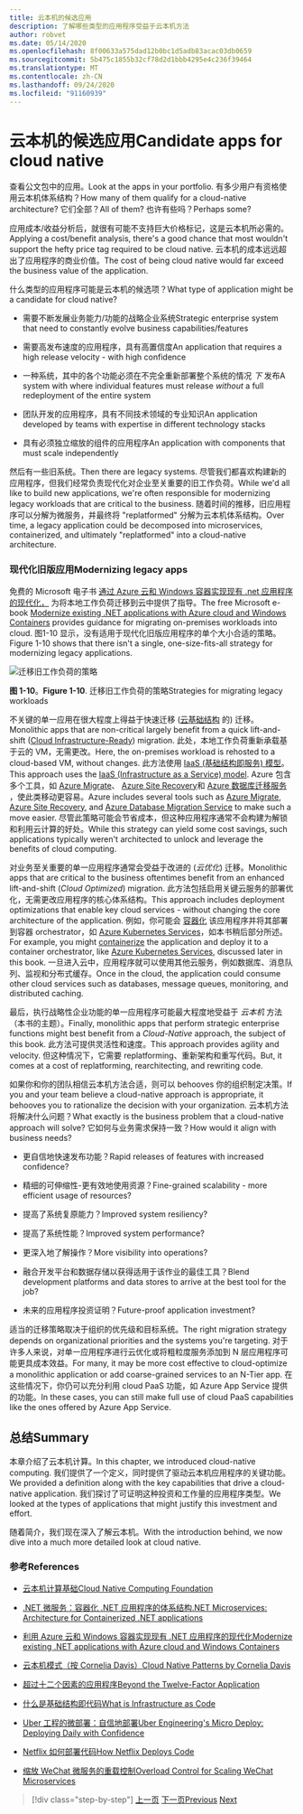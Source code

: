 ```yaml
---
title: 云本机的候选应用
description: 了解哪些类型的应用程序受益于云本机方法
author: robvet
ms.date: 05/14/2020
ms.openlocfilehash: 8f00633a575dad12b0bc1d5adb83acac03db0659
ms.sourcegitcommit: 5b475c1855b32cf78d2d1bbb4295e4c236f39464
ms.translationtype: MT
ms.contentlocale: zh-CN
ms.lasthandoff: 09/24/2020
ms.locfileid: "91160939"
---
```

# <a name="candidate-apps-for-cloud-native"></a><span data-ttu-id="8af0e-103">云本机的候选应用</span><span class="sxs-lookup"><span data-stu-id="8af0e-103">Candidate apps for cloud native</span></span>

<span data-ttu-id="8af0e-104">查看公文包中的应用。</span><span class="sxs-lookup"><span data-stu-id="8af0e-104">Look at the apps in your portfolio.</span></span> <span data-ttu-id="8af0e-105">有多少用户有资格使用云本机体系结构？</span><span class="sxs-lookup"><span data-stu-id="8af0e-105">How many of them qualify for a cloud-native architecture?</span></span> <span data-ttu-id="8af0e-106">它们全部？</span><span class="sxs-lookup"><span data-stu-id="8af0e-106">All of them?</span></span> <span data-ttu-id="8af0e-107">也许有些吗？</span><span class="sxs-lookup"><span data-stu-id="8af0e-107">Perhaps some?</span></span>

<span data-ttu-id="8af0e-108">应用成本/收益分析后，就很有可能不支持巨大价格标记，这是云本机所必需的。</span><span class="sxs-lookup"><span data-stu-id="8af0e-108">Applying a cost/benefit analysis, there's a good chance that most wouldn't support the hefty price tag required to be cloud native.</span></span> <span data-ttu-id="8af0e-109">云本机的成本远远超出了应用程序的商业价值。</span><span class="sxs-lookup"><span data-stu-id="8af0e-109">The cost of being cloud native would far exceed the business value of the application.</span></span>

<span data-ttu-id="8af0e-110">什么类型的应用程序可能是云本机的候选项？</span><span class="sxs-lookup"><span data-stu-id="8af0e-110">What type of application might be a candidate for cloud native?</span></span>

- <span data-ttu-id="8af0e-111">需要不断发展业务能力/功能的战略企业系统</span><span class="sxs-lookup"><span data-stu-id="8af0e-111">Strategic enterprise system that need to constantly evolve business capabilities/features</span></span>

- <span data-ttu-id="8af0e-112">需要高发布速度的应用程序，具有高置信度</span><span class="sxs-lookup"><span data-stu-id="8af0e-112">An application that requires a high release velocity - with high confidence</span></span>

- <span data-ttu-id="8af0e-113">一种系统，其中的各个功能必须在不完全重新部署整个系统的情况 *下* 发布</span><span class="sxs-lookup"><span data-stu-id="8af0e-113">A system with where individual features must release *without* a full redeployment of the entire system</span></span>

- <span data-ttu-id="8af0e-114">团队开发的应用程序，具有不同技术领域的专业知识</span><span class="sxs-lookup"><span data-stu-id="8af0e-114">An application developed by teams with expertise in different technology stacks</span></span>

- <span data-ttu-id="8af0e-115">具有必须独立缩放的组件的应用程序</span><span class="sxs-lookup"><span data-stu-id="8af0e-115">An application with components that must scale independently</span></span>

<span data-ttu-id="8af0e-116">然后有一些旧系统。</span><span class="sxs-lookup"><span data-stu-id="8af0e-116">Then there are legacy systems.</span></span> <span data-ttu-id="8af0e-117">尽管我们都喜欢构建新的应用程序，但我们经常负责现代化对企业至关重要的旧工作负荷。</span><span class="sxs-lookup"><span data-stu-id="8af0e-117">While we'd all like to build new applications, we're often responsible for modernizing legacy workloads that are critical to the business.</span></span> <span data-ttu-id="8af0e-118">随着时间的推移，旧应用程序可以分解为微服务，并最终将 "replatformed" 分解为云本机体系结构。</span><span class="sxs-lookup"><span data-stu-id="8af0e-118">Over time, a legacy application could be decomposed into microservices, containerized, and ultimately "replatformed" into a cloud-native architecture.</span></span>

### <a name="modernizing-legacy-apps"></a><span data-ttu-id="8af0e-119">现代化旧版应用</span><span class="sxs-lookup"><span data-stu-id="8af0e-119">Modernizing legacy apps</span></span>

<span data-ttu-id="8af0e-120">免费的 Microsoft 电子书 [通过 Azure 云和 Windows 容器实现现有 .net 应用程序的现代化，](https://dotnet.microsoft.com/download/thank-you/modernizing-existing-net-apps-ebook) 为将本地工作负荷迁移到云中提供了指导。</span><span class="sxs-lookup"><span data-stu-id="8af0e-120">The free Microsoft e-book [Modernize existing .NET applications with Azure cloud and Windows Containers](https://dotnet.microsoft.com/download/thank-you/modernizing-existing-net-apps-ebook) provides guidance for migrating on-premises workloads into cloud.</span></span> <span data-ttu-id="8af0e-121">图1-10 显示，没有适用于现代化旧版应用程序的单个大小合适的策略。</span><span class="sxs-lookup"><span data-stu-id="8af0e-121">Figure 1-10 shows that there isn't a single, one-size-fits-all strategy for modernizing legacy applications.</span></span>

![迁移旧工作负荷的策略](./media/strategies-for-migrating-legacy-workloads.png)

<span data-ttu-id="8af0e-123">**图 1-10**。</span><span class="sxs-lookup"><span data-stu-id="8af0e-123">**Figure 1-10**.</span></span> <span data-ttu-id="8af0e-124">迁移旧工作负荷的策略</span><span class="sxs-lookup"><span data-stu-id="8af0e-124">Strategies for migrating legacy workloads</span></span>

<span data-ttu-id="8af0e-125">不关键的单一应用在很大程度上得益于快速迁移 ([云基础结构](../modernize-with-azure-containers/lift-and-shift-existing-apps-azure-iaas.md) 的) 迁移。</span><span class="sxs-lookup"><span data-stu-id="8af0e-125">Monolithic apps that are non-critical largely benefit from a quick lift-and-shift ([Cloud Infrastructure-Ready](../modernize-with-azure-containers/lift-and-shift-existing-apps-azure-iaas.md)) migration.</span></span> <span data-ttu-id="8af0e-126">此处，本地工作负荷重新承载基于云的 VM，无需更改。</span><span class="sxs-lookup"><span data-stu-id="8af0e-126">Here, the on-premises workload is rehosted to a cloud-based VM, without changes.</span></span> <span data-ttu-id="8af0e-127">此方法使用 [IaaS (基础结构即服务) 模型](https://azure.microsoft.com/overview/what-is-iaas/)。</span><span class="sxs-lookup"><span data-stu-id="8af0e-127">This approach uses the [IaaS (Infrastructure as a Service) model](https://azure.microsoft.com/overview/what-is-iaas/).</span></span> <span data-ttu-id="8af0e-128">Azure 包含多个工具，如 [Azure Migrate](https://azure.microsoft.com/services/azure-migrate/)、 [Azure Site Recovery](https://azure.microsoft.com/services/site-recovery/)和 [Azure 数据库迁移服务](https://azure.microsoft.com/campaigns/database-migration/) ，使此类移动更容易。</span><span class="sxs-lookup"><span data-stu-id="8af0e-128">Azure includes several tools such as [Azure Migrate](https://azure.microsoft.com/services/azure-migrate/), [Azure Site Recovery](https://azure.microsoft.com/services/site-recovery/), and [Azure Database Migration Service](https://azure.microsoft.com/campaigns/database-migration/) to make such a move easier.</span></span> <span data-ttu-id="8af0e-129">尽管此策略可能会节省成本，但这种应用程序通常不会构建为解锁和利用云计算的好处。</span><span class="sxs-lookup"><span data-stu-id="8af0e-129">While this strategy can yield some cost savings, such applications typically weren't architected to unlock and leverage the benefits of cloud computing.</span></span>

<span data-ttu-id="8af0e-130">对业务至关重要的单一应用程序通常会受益于改进的 (*云优化*) 迁移。</span><span class="sxs-lookup"><span data-stu-id="8af0e-130">Monolithic apps that are critical to the business oftentimes benefit from an enhanced lift-and-shift (*Cloud Optimized*) migration.</span></span> <span data-ttu-id="8af0e-131">此方法包括启用关键云服务的部署优化，无需更改应用程序的核心体系结构。</span><span class="sxs-lookup"><span data-stu-id="8af0e-131">This approach includes deployment optimizations that enable key cloud services - without changing the core architecture of the application.</span></span> <span data-ttu-id="8af0e-132">例如，你可能会 [容器化](/virtualization/windowscontainers/about/) 该应用程序并将其部署到容器 orchestrator，如 [Azure Kubernetes Services](https://azure.microsoft.com/services/kubernetes-service/)，如本书稍后部分所述。</span><span class="sxs-lookup"><span data-stu-id="8af0e-132">For example, you might [containerize](/virtualization/windowscontainers/about/) the application and deploy it to a container orchestrator, like [Azure Kubernetes Services](https://azure.microsoft.com/services/kubernetes-service/), discussed later in this book.</span></span> <span data-ttu-id="8af0e-133">一旦进入云中，应用程序就可以使用其他云服务，例如数据库、消息队列、监视和分布式缓存。</span><span class="sxs-lookup"><span data-stu-id="8af0e-133">Once in the cloud, the application could consume other cloud services such as databases, message queues, monitoring, and distributed caching.</span></span>

<span data-ttu-id="8af0e-134">最后，执行战略性企业功能的单一应用程序可能最大程度地受益于 *云本机* 方法（本书的主题）。</span><span class="sxs-lookup"><span data-stu-id="8af0e-134">Finally, monolithic apps that perform strategic enterprise functions might best benefit from a *Cloud-Native* approach, the subject of this book.</span></span> <span data-ttu-id="8af0e-135">此方法可提供灵活性和速度。</span><span class="sxs-lookup"><span data-stu-id="8af0e-135">This approach provides agility and velocity.</span></span> <span data-ttu-id="8af0e-136">但这种情况下，它需要 replatforming、重新架构和重写代码。</span><span class="sxs-lookup"><span data-stu-id="8af0e-136">But, it comes at a cost of replatforming, rearchitecting, and rewriting code.</span></span>

<span data-ttu-id="8af0e-137">如果你和你的团队相信云本机方法合适，则可以 behooves 你的组织制定决策。</span><span class="sxs-lookup"><span data-stu-id="8af0e-137">If you and your team believe a cloud-native approach is appropriate, it behooves you to rationalize the decision with your organization.</span></span> <span data-ttu-id="8af0e-138">云本机方法将解决什么问题？</span><span class="sxs-lookup"><span data-stu-id="8af0e-138">What exactly is the business problem that a cloud-native approach will solve?</span></span> <span data-ttu-id="8af0e-139">它如何与业务需求保持一致？</span><span class="sxs-lookup"><span data-stu-id="8af0e-139">How would it align with business needs?</span></span>

- <span data-ttu-id="8af0e-140">更自信地快速发布功能？</span><span class="sxs-lookup"><span data-stu-id="8af0e-140">Rapid releases of features with increased confidence?</span></span>

- <span data-ttu-id="8af0e-141">精细的可伸缩性-更有效地使用资源？</span><span class="sxs-lookup"><span data-stu-id="8af0e-141">Fine-grained scalability - more efficient usage of resources?</span></span>

- <span data-ttu-id="8af0e-142">提高了系统复原能力？</span><span class="sxs-lookup"><span data-stu-id="8af0e-142">Improved system resiliency?</span></span>

- <span data-ttu-id="8af0e-143">提高了系统性能？</span><span class="sxs-lookup"><span data-stu-id="8af0e-143">Improved system performance?</span></span>

- <span data-ttu-id="8af0e-144">更深入地了解操作？</span><span class="sxs-lookup"><span data-stu-id="8af0e-144">More visibility into operations?</span></span>

- <span data-ttu-id="8af0e-145">融合开发平台和数据存储以获得适用于该作业的最佳工具？</span><span class="sxs-lookup"><span data-stu-id="8af0e-145">Blend development platforms and data stores to arrive at the best tool for the job?</span></span>

- <span data-ttu-id="8af0e-146">未来的应用程序投资证明？</span><span class="sxs-lookup"><span data-stu-id="8af0e-146">Future-proof application investment?</span></span>

<span data-ttu-id="8af0e-147">适当的迁移策略取决于组织的优先级和目标系统。</span><span class="sxs-lookup"><span data-stu-id="8af0e-147">The right migration strategy depends on organizational priorities and the systems you're targeting.</span></span> <span data-ttu-id="8af0e-148">对于许多人来说，对单一应用程序进行云优化或将粗粒度服务添加到 N 层应用程序可能更具成本效益。</span><span class="sxs-lookup"><span data-stu-id="8af0e-148">For many, it may be more cost effective to cloud-optimize a monolithic application or add coarse-grained services to an N-Tier app.</span></span> <span data-ttu-id="8af0e-149">在这些情况下，你仍可以充分利用 cloud PaaS 功能，如 Azure App Service 提供的功能。</span><span class="sxs-lookup"><span data-stu-id="8af0e-149">In these cases, you can still make full use of cloud PaaS capabilities like the ones offered by Azure App Service.</span></span>

## <a name="summary"></a><span data-ttu-id="8af0e-150">总结</span><span class="sxs-lookup"><span data-stu-id="8af0e-150">Summary</span></span>

<span data-ttu-id="8af0e-151">本章介绍了云本机计算。</span><span class="sxs-lookup"><span data-stu-id="8af0e-151">In this chapter, we introduced cloud-native computing.</span></span> <span data-ttu-id="8af0e-152">我们提供了一个定义，同时提供了驱动云本机应用程序的关键功能。</span><span class="sxs-lookup"><span data-stu-id="8af0e-152">We provided a definition along with the key capabilities that drive a cloud-native application.</span></span> <span data-ttu-id="8af0e-153">我们探讨了可证明这种投资和工作量的应用程序类型。</span><span class="sxs-lookup"><span data-stu-id="8af0e-153">We looked at the types of applications that might justify this investment and effort.</span></span>

<span data-ttu-id="8af0e-154">随着简介，我们现在深入了解云本机。</span><span class="sxs-lookup"><span data-stu-id="8af0e-154">With the introduction behind, we now dive into a much more detailed look at cloud native.</span></span>

### <a name="references"></a><span data-ttu-id="8af0e-155">参考</span><span class="sxs-lookup"><span data-stu-id="8af0e-155">References</span></span>

- [<span data-ttu-id="8af0e-156">云本机计算基础</span><span class="sxs-lookup"><span data-stu-id="8af0e-156">Cloud Native Computing Foundation</span></span>](https://www.cncf.io/)

- [<span data-ttu-id="8af0e-157">.NET 微服务：容器化 .NET 应用程序的体系结构</span><span class="sxs-lookup"><span data-stu-id="8af0e-157">.NET Microservices: Architecture for Containerized .NET applications</span></span>](https://dotnet.microsoft.com/download/thank-you/microservices-architecture-ebook)

- [<span data-ttu-id="8af0e-158">利用 Azure 云和 Windows 容器实现现有 .NET 应用程序的现代化</span><span class="sxs-lookup"><span data-stu-id="8af0e-158">Modernize existing .NET applications with Azure cloud and Windows Containers</span></span>](https://dotnet.microsoft.com/download/thank-you/modernizing-existing-net-apps-ebook)

- [<span data-ttu-id="8af0e-159">云本机模式（按 Cornelia Davis）</span><span class="sxs-lookup"><span data-stu-id="8af0e-159">Cloud Native Patterns by Cornelia Davis</span></span>](https://www.manning.com/books/cloud-native-patterns)

- [<span data-ttu-id="8af0e-160">超过十二个因素的应用程序</span><span class="sxs-lookup"><span data-stu-id="8af0e-160">Beyond the Twelve-Factor Application</span></span>](https://content.pivotal.io/blog/beyond-the-twelve-factor-app)

- [<span data-ttu-id="8af0e-161">什么是基础结构即代码</span><span class="sxs-lookup"><span data-stu-id="8af0e-161">What is Infrastructure as Code</span></span>](/azure/devops/learn/what-is-infrastructure-as-code)

- [<span data-ttu-id="8af0e-162">Uber 工程的微部署：自信地部署</span><span class="sxs-lookup"><span data-stu-id="8af0e-162">Uber Engineering's Micro Deploy: Deploying Daily with Confidence</span></span>](https://eng.uber.com/micro-deploy/)

- [<span data-ttu-id="8af0e-163">Netflix 如何部署代码</span><span class="sxs-lookup"><span data-stu-id="8af0e-163">How Netflix Deploys Code</span></span>](https://www.infoq.com/news/2013/06/netflix/)

- [<span data-ttu-id="8af0e-164">缩放 WeChat 微服务的重载控制</span><span class="sxs-lookup"><span data-stu-id="8af0e-164">Overload Control for Scaling WeChat Microservices</span></span>](https://www.cs.columbia.edu/~ruigu/papers/socc18-final100.pdf)

>[!div class="step-by-step"]
><span data-ttu-id="8af0e-165">[上一页](definition.md)
>[下一页](introduce-eshoponcontainers-reference-app.md)</span><span class="sxs-lookup"><span data-stu-id="8af0e-165">[Previous](definition.md)
[Next](introduce-eshoponcontainers-reference-app.md)</span></span>
